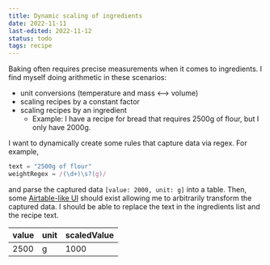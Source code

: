 ```yaml
---
title: Dynamic scaling of ingredients
date: 2022-11-11
last-edited: 2022-11-12
status: todo
tags: recipe
---
```


Baking often requires precise measurements when it comes to ingredients.
I find myself doing arithmetic in these scenarios:

- unit conversions (temperature and mass <--> volume)
- scaling recipes by a constant factor
- scaling recipes by an ingredient
  * Example: I have a recipe for bread that requires 2500g of flour, but I only have 2000g.

I want to dynamically create some rules that capture data via regex. For example,

```js
text = "2500g of flour"
weightRegex = /(\d+)\s?(g)/

```

and parse the captured data `[value: 2000, unit: g]` into a table. Then, some [Airtable-like UI][airtable] should exist
allowing me to arbitrarily transform the captured data. I should be able to
replace the text in the ingredients list and the recipe text.

| value | unit | scaledValue |
|-------|------|-------------|
| 2500  | g    | 1000        |

[airtable]: https://support.airtable.com/docs/writing-formulas-in-excel-vs-airtable#airtable